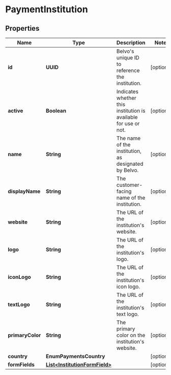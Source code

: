 

# PaymentInstitution


## Properties

| Name | Type | Description | Notes |
|------------ | ------------- | ------------- | -------------|
|**id** | **UUID** | Belvo&#39;s unique ID to reference the institution. |  [optional] |
|**active** | **Boolean** | Indicates whether this institution is available for use or not. |  [optional] |
|**name** | **String** | The name of the institution, as designated by Belvo. |  [optional] |
|**displayName** | **String** | The customer-facing name of the institution. |  [optional] |
|**website** | **String** | The URL of the institution&#39;s website. |  [optional] |
|**logo** | **String** | The URL of the institution&#39;s logo. |  [optional] |
|**iconLogo** | **String** | The URL of the institution&#39;s icon logo. |  [optional] |
|**textLogo** | **String** | The URL of the institution&#39;s text logo. |  [optional] |
|**primaryColor** | **String** | The primary color on the institution&#39;s website. |  [optional] |
|**country** | **EnumPaymentsCountry** |  |  [optional] |
|**formFields** | [**List&lt;InstitutionFormField&gt;**](InstitutionFormField.md) |  |  [optional] |



